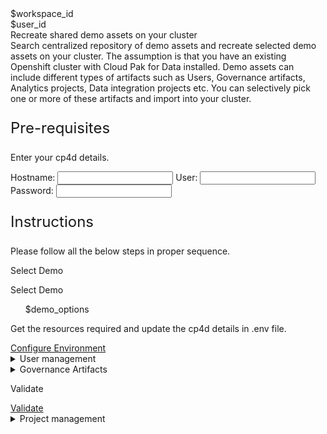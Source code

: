 <html>

<head>
    <meta name="viewport" content="width=device-width, initial-scale=1" />
    <link rel="stylesheet" href="import-demo-artifacts.css">
    <style>
        .header {
            background-image: url("https://raw.githubusercontent.com/IBM/Developer-Playground/master/didact/images/video_insights.jpeg");
        }
    </style>
</head>

<body>
    <div style="margin-top:2rem"></div>
    <div id="workspaceID" class="hidden-state">$workspace_id</div>
    <div id="userID" class="hidden-state">$user_id</div>
    <div class="header">
        <div class="left-content">
            <div class="apptitle">Recreate shared demo assets on your cluster</div>
            <div class="subheading">Search centralized repository of demo assets and recreate selected demo assets on your cluster. The assumption is that you have an existing Openshift cluster with Cloud Pak for Data installed. Demo assets can include different types of artifacts such as Users, Governance artifacts, Analytics projects, Data integration projects etc. You can selectively pick one or more of these artifacts and import into your cluster.</div>
        </div>
    </div>
    <div class="section">
        <p style="font-size:24px">Pre-requisites</p>
        <div>
            <p>Enter your cp4d details.</p>
            <div class="env-config">
                <label>Hostname: </label><input class="env-variables" name="hostname" type="text" />
                <label>User: </label><input class="env-variables" name="wkcuser" type="text" />
                <label>Password: </label><input class="env-variables" name="password" type="password" />
            </div>
        </div>
    </div>
    <div class="section">
        <p style="font-size:24px">Instructions</p>
        <p>Please follow all the below steps in proper sequence.</p>
    </div>
    <div class="timeline-container">
        <div class="timeline timelinestep">
            <div class="content">
                <p>Select Demo</p>
                <div id="list1" class="dropdown-check-list" tabindex="100">
                            <span id="selected" class="anchor">Select Demo</span>
                            <ul class="items">
                                $demo_options
                            </ul>
                        </div>
            </div>
            <span class="dot"></span>
        </div>
        <div class="timeline timelinestep">
            <div class="content">
                <p>Get the resources required and update the cp4d details in .env file.</p>
            </div>
            <a id="configure-env" class="button is-dark is-medium" title="Configure Resources"
                href="didact://?commandId=extension.compositeCommand&&text=terminal-for-sandbox-container:new%7Cvscode.didact.sendNamedTerminalAString%2Csandbox%20terminal%2Cgit%20clone%20-b%20techzone%20https%3A%2F%2Fgithub.com%2FIBM%2FDeveloper-Playground%20%24%7BCHE_PROJECTS_ROOT%7D%2Ftechzone-demo%2C%2Fprojects%7Cvscode.didact.sendNamedTerminalAString%2Cgit%20terminal%2Csh%20/projects/techzone-demo/sandbox/getDemoFiles.sh%20demo_name%7Cvscode.didact.sendNamedTerminalAString%2Csandbox%20terminal%2Ccd%20${CHE_PROJECTS_ROOT}/techzone-demo;pip3.8%20install%20-r%20requirements.txt%3Bcd%20%2Fprojects%2Ftechzone-demo%2Fsandbox%2F">Configure Environment</a>
            <span class="dot"></span>
        </div>
        <div class="timeline" id="task1">
            <div class="content">
                <details>
                    <summary>User management<span class="arrow"></span></summary>
                    <br><br>
                    <div>
                        <div class="content">
                            <p>Create users in the configured cp4d instance.</p>
                        </div>
                        <a class="button is-dark is-medium" title="Create Users"
                            href="didact://?commandId=vscode.didact.sendNamedTerminalAString&&text=sandbox terminal$$cd /projects/techzone-demo/sandbox/;python3.8 createUsers.py">Create
                            Users</a>
                    </div>
                </details>
            </div>
            <span class="dot"></span>
        </div>
        <div class="timeline" id="task2">
            <div class="content">
                <details>
                    <summary>Governance Artifacts<span class="arrow"></span></summary>
                    <br><br>
                    <div>
                        <div class="content">
                            <p>Import Governance Artifacts</p>
                        </div>
                        <a class="button is-dark is-medium" title="Import Gov Artifacts"
                            href="didact://?commandId=vscode.didact.sendNamedTerminalAString&&text=sandbox terminal$$cd /projects/techzone-demo/sandbox/;python3.8 importGovArtifacts.py">Import
                            Artifacts</a>
                    </div>
                </details>
            </div>
            <span class="dot"></span>
        </div>
        <div class="timeline" id="task2">
            <div class="content">
                            <p>Validate</p>
                        </div>
                        <a class="button is-dark is-medium" title="Export Gov Artifacts"
                            href="didact://?commandId=vscode.didact.sendNamedTerminalAString&&text=sandbox terminal$$cd /projects/techzone-demo/sandbox/;python3.8 exportGovArtifacts.py gov-artifacts.zip all;unzip gov-artifacts.zip -d gov-artifacts">Validate</a>
            <span class="dot"></span>
        </div>
        <div class="timeline" id="task3">
            <div class="content">
                <details>
                    <summary>Project management<span class="arrow"></span></summary>
                    <br><br>
                    <div>
                        <div class="content">
                            <p>Import project</p>
                        </div>
                        <a id="import-project" class="button is-dark is-medium" title="Import Project"
                            href="didact://?commandId=vscode.didact.sendNamedTerminalAString&&text=sandbox terminal$$cd /projects/techzone-demo/sandbox/;python3.8 importProject.py project_assets ">Import
                            Project</a>
                        <span class="dot"></span>
                    </div>
                </details>
            </div>
            <span class="dot"></span>
        </div>
    </div>
    </div>
    </div>
</body>
<script src="import-demo-artifacts.js"></script>

</html>